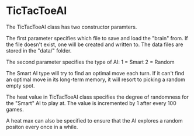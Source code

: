 # TicTacToeAI

The TicTacToeAI class has two constructor paramters. 

The first parameter specifies which file to save and load the "brain" from. 
If the file doesn't exist, one will be created and written to. The data files are stored in the "data/" folder.

The second parameter specifies the type of AI:
1 = Smart
2 = Random

The Smart AI type will try to find an optimal move each turn.
If it can't find an optimal move in its long-term memory, it will resort to picking a random empty spot.

The heat value in TicTacToeAI class specifies the degree of randomness for the "Smart" AI to play at. 
The value is incremented by 1 after every 100 games.

A heat max can also be specified to ensure that the AI explores a random positon every once in a while.
